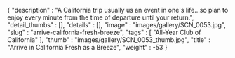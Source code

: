 {
  "description" : "A California trip usually us an event in one's life...so plan to enjoy every minute from the time of departure until your return.",
  "detail_thumbs" : [],
  "details" : [],
  "image" : "images/gallery/SCN_0053.jpg",
  "slug" : "arrive-california-fresh-breeze",
  "tags" : [
              "All-Year Club of California"
            ],
  "thumb" : "images/gallery/SCN_0053_thumb.jpg",
  "title" : "Arrive in California Fresh as a Breeze",
  "weight" : -53
}
